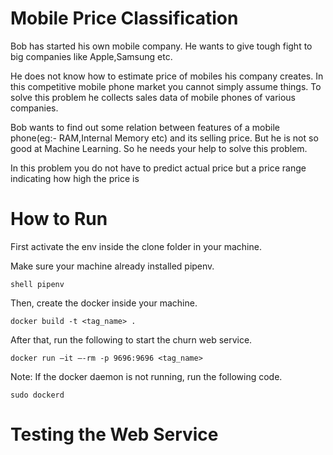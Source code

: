 # Mobile Price Classification

Bob has started his own mobile company. He wants to give tough fight to big companies like Apple,Samsung etc.

He does not know how to estimate price of mobiles his company creates. In this competitive mobile phone market you cannot simply assume things. To solve this problem he collects sales data of mobile phones of various companies.

Bob wants to find out some relation between features of a mobile phone(eg:- RAM,Internal Memory etc) and its selling price. But he is not so good at Machine Learning. So he needs your help to solve this problem.

In this problem you do not have to predict actual price but a price range indicating how high the price is

# How to Run

First activate the env inside the clone folder in your machine.

Make sure your machine already installed pipenv.

`shell pipenv`

Then, create the docker inside your machine.

`docker build -t <tag_name> .`

After that, run the following to start the churn web service.

`docker run –it –-rm -p 9696:9696 <tag_name>`

Note: If the docker daemon is not running, run the following code.

`sudo dockerd`

# Testing the Web Service
